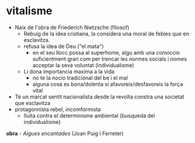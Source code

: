 # vitalisme
- Naix de l'obra de Friederich Nietzsche (filosof)
	- Rebuig de la idea cristiana, la considera una moral de febles que en esclavitza.
	- refusa la idea de Deu ("el mata")
		- en el seu llocc possa al superhome, algu amb una conviccio suficientment gran com per trencar les normes socials i nomes acceptar la seva voluntat (individualisme)
	- Li dona importancia maxima a la vida
		- no te la nocio tradicional del be i el mal
		- alguna cosa es bona/dolenta si afavoreix/desfavoreix la força vital
- Té un marcat sentit nacionalista desde la revolta constra una societat que esclavitza
- protagonnista rebel, incomformista
	- lluita contra el determinisme ambiental (busqueda del individualisme)

**obra** - *Aigues encantades* (Joan Puig i Ferreter)